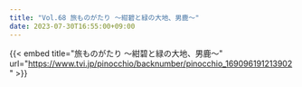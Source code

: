 ```yaml
---
title: "Vol.68 旅ものがたり ～紺碧と緑の大地、男鹿～"
date: 2023-07-30T16:55:00+09:00
---
```


{{< embed title="旅ものがたり ～紺碧と緑の大地、男鹿～" url="https://www.tvi.jp/pinocchio/backnumber/pinocchio_169096191213902" >}}
